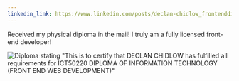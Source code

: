 ```yaml
---
linkedin_link: https://www.linkedin.com/posts/declan-chidlow_frontenddiploma-webdevelopment-diploma-activity-7276792107506278400-AxMA
---
```


Received my physical diploma in the mail! I truly am a fully licensed front-end developer!

![Diploma stating "This is to certify that DECLAN CHIDLOW has fulfilled all requirements for ICT50220 DIPLOMA OF INFORMATION TECHNOLOGY (FRONT END WEB DEVELOPMENT)"](https://media.licdn.com/dms/image/v2/D5622AQH5ytevGyjRkQ/feedshare-shrink_800/B56ZPxb1_1G8Ak-/0/1734922433682?e=1738195200&v=beta&t=50Qo4PNmL9JbU02tdVcDx7D7o-92wukRHa_bPICxTxQ)
